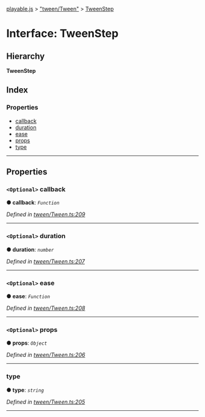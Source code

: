 [playable.js](../README.md) > ["tween/Tween"](../modules/_tween_tween_.md) > [TweenStep](../interfaces/_tween_tween_.tweenstep.md)

# Interface: TweenStep

## Hierarchy

**TweenStep**

## Index

### Properties

* [callback](_tween_tween_.tweenstep.md#callback)
* [duration](_tween_tween_.tweenstep.md#duration)
* [ease](_tween_tween_.tweenstep.md#ease)
* [props](_tween_tween_.tweenstep.md#props)
* [type](_tween_tween_.tweenstep.md#type)

---

## Properties

<a id="callback"></a>

### `<Optional>` callback

**● callback**: *`Function`*

*Defined in [tween/Tween.ts:209](https://github.com/Lanfei/playable.js/blob/9a36445/src/tween/Tween.ts#L209)*

___
<a id="duration"></a>

### `<Optional>` duration

**● duration**: *`number`*

*Defined in [tween/Tween.ts:207](https://github.com/Lanfei/playable.js/blob/9a36445/src/tween/Tween.ts#L207)*

___
<a id="ease"></a>

### `<Optional>` ease

**● ease**: *`Function`*

*Defined in [tween/Tween.ts:208](https://github.com/Lanfei/playable.js/blob/9a36445/src/tween/Tween.ts#L208)*

___
<a id="props"></a>

### `<Optional>` props

**● props**: *`Object`*

*Defined in [tween/Tween.ts:206](https://github.com/Lanfei/playable.js/blob/9a36445/src/tween/Tween.ts#L206)*

___
<a id="type"></a>

###  type

**● type**: *`string`*

*Defined in [tween/Tween.ts:205](https://github.com/Lanfei/playable.js/blob/9a36445/src/tween/Tween.ts#L205)*

___

